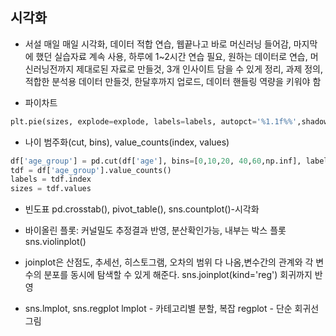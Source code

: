## 시각화

- 서설
매일 매일 시각화, 데이터 적합 연습, 웹끝나고 바로 머신러닝 들어감, 마지막에 했던 실습자료 계속 사용, 하루에 1~2시간 연습 필요, 원하는 데이터로 연습, 머신러닝전까지 제대로된 자료로 만들것, 3개 인사이트 담을 수 있게 정리, 과제 정의, 적합한 분석용 데이터 만들것, 한달후까지 업로드, 데이터 핸들링 역량을 키워야 함

- 파이차트

```py
plt.pie(sizes, explode=explode, labels=labels, autopct='%1.1f%%',shadow=True, startangle=90)
```

- 나이 범주화(cut, bins), value_counts(index, values)

```py
df['age_group'] = pd.cut(df['age'], bins=[0,10,20, 40,60,np.inf], labels=['teen','young','adult','mature','elder'])
tdf = df['age_group'].value_counts()
labels = tdf.index
sizes = tdf.values
```

- 빈도표
pd.crosstab(), pivot_table(), sns.countplot()-시각화

- 바이올린 플롯: 커널밀도 추정결과 반영, 분산확인가능, 내부는 박스 플롯
sns.violinplot()

- joinplot은 산점도, 추세선, 히스토그램, 오차의 범위 다 나옴,변수간의 관계와 각 변수의 분포를 동시에 탐색할 수 있게 해준다.
sns.joinplot(kind='reg') 회귀까지 반영

- sns.lmplot, sns.regplot
lmplot - 카테고리별 분할, 복잡
regplot - 단순 회귀선 그림

